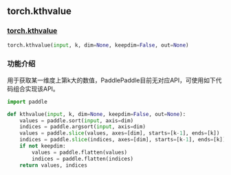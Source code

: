 ## torch.kthvalue

### [torch.kthvalue](https://pytorch.org/docs/stable/generated/torch.kthvalue.html?highlight=kthvalue#torch.kthvalue)

```python
torch.kthvalue(input, k, dim=None, keepdim=False, out=None)
```
### 功能介绍
用于获取某一维度上第k大的数值，PaddlePaddle目前无对应API，可使用如下代码组合实现该API。
```python
import paddle

def kthvalue(input, k, dim=None, keepdim=False, out=None):
    values = paddle.sort(input, axis=dim)
    indices = paddle.argsort(input, axis=dim)
    values = paddle.slice(values, axes=[dim], starts=[k-1], ends=[k])
    indices = paddle.slice(indices, axes=[dim], starts=[k-1], ends=[k])
    if not keepdim:
        values = paddle.flatten(values)
        indices = paddle.flatten(indices)
    return values, indices
```
